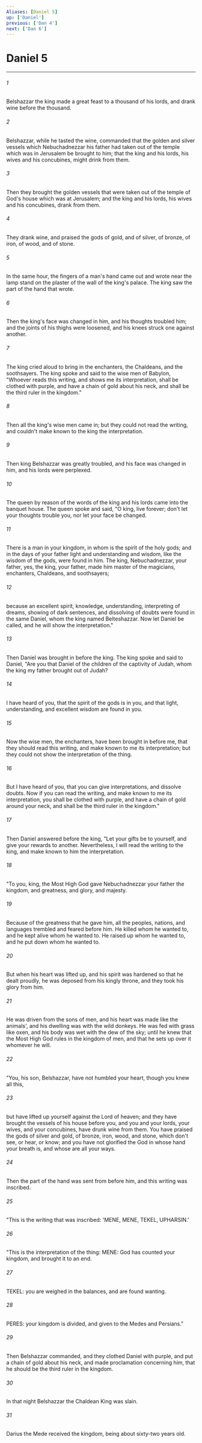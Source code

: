 ```yaml
---
Aliases: [Daniel 5]
up: ['Daniel']
previous: ['Dan 4']
next: ['Dan 6']
---
```

# Daniel 5
***





###### 1 

Belshazzar the king made a great feast to a thousand of his lords, and drank wine before the thousand. 



###### 2 

Belshazzar, while he tasted the wine, commanded that the golden and silver vessels which Nebuchadnezzar his father had taken out of the temple which was in Jerusalem be brought to him; that the king and his lords, his wives and his concubines, might drink from them. 



###### 3 

Then they brought the golden vessels that were taken out of the temple of God's house which was at Jerusalem; and the king and his lords, his wives and his concubines, drank from them. 



###### 4 

They drank wine, and praised the gods of gold, and of silver, of bronze, of iron, of wood, and of stone. 



###### 5 

In the same hour, the fingers of a man's hand came out and wrote near the lamp stand on the plaster of the wall of the king's palace. The king saw the part of the hand that wrote. 



###### 6 

Then the king's face was changed in him, and his thoughts troubled him; and the joints of his thighs were loosened, and his knees struck one against another. 



###### 7 

The king cried aloud to bring in the enchanters, the Chaldeans, and the soothsayers. The king spoke and said to the wise men of Babylon, "Whoever reads this writing, and shows me its interpretation, shall be clothed with purple, and have a chain of gold about his neck, and shall be the third ruler in the kingdom." 



###### 8 

Then all the king's wise men came in; but they could not read the writing, and couldn't make known to the king the interpretation. 



###### 9 

Then king Belshazzar was greatly troubled, and his face was changed in him, and his lords were perplexed. 



###### 10 

The queen by reason of the words of the king and his lords came into the banquet house. The queen spoke and said, "O king, live forever; don't let your thoughts trouble you, nor let your face be changed. 



###### 11 

There is a man in your kingdom, in whom is the spirit of the holy gods; and in the days of your father light and understanding and wisdom, like the wisdom of the gods, were found in him. The king, Nebuchadnezzar, your father, yes, the king, your father, made him master of the magicians, enchanters, Chaldeans, and soothsayers; 



###### 12 

because an excellent spirit, knowledge, understanding, interpreting of dreams, showing of dark sentences, and dissolving of doubts were found in the same Daniel, whom the king named Belteshazzar. Now let Daniel be called, and he will show the interpretation." 



###### 13 

Then Daniel was brought in before the king. The king spoke and said to Daniel, "Are you that Daniel of the children of the captivity of Judah, whom the king my father brought out of Judah? 



###### 14 

I have heard of you, that the spirit of the gods is in you, and that light, understanding, and excellent wisdom are found in you. 



###### 15 

Now the wise men, the enchanters, have been brought in before me, that they should read this writing, and make known to me its interpretation; but they could not show the interpretation of the thing. 



###### 16 

But I have heard of you, that you can give interpretations, and dissolve doubts. Now if you can read the writing, and make known to me its interpretation, you shall be clothed with purple, and have a chain of gold around your neck, and shall be the third ruler in the kingdom." 



###### 17 

Then Daniel answered before the king, "Let your gifts be to yourself, and give your rewards to another. Nevertheless, I will read the writing to the king, and make known to him the interpretation. 



###### 18 

"To you, king, the Most High God gave Nebuchadnezzar your father the kingdom, and greatness, and glory, and majesty. 



###### 19 

Because of the greatness that he gave him, all the peoples, nations, and languages trembled and feared before him. He killed whom he wanted to, and he kept alive whom he wanted to. He raised up whom he wanted to, and he put down whom he wanted to. 



###### 20 

But when his heart was lifted up, and his spirit was hardened so that he dealt proudly, he was deposed from his kingly throne, and they took his glory from him. 



###### 21 

He was driven from the sons of men, and his heart was made like the animals', and his dwelling was with the wild donkeys. He was fed with grass like oxen, and his body was wet with the dew of the sky; until he knew that the Most High God rules in the kingdom of men, and that he sets up over it whomever he will. 



###### 22 

"You, his son, Belshazzar, have not humbled your heart, though you knew all this, 



###### 23 

but have lifted up yourself against the Lord of heaven; and they have brought the vessels of his house before you, and you and your lords, your wives, and your concubines, have drunk wine from them. You have praised the gods of silver and gold, of bronze, iron, wood, and stone, which don't see, or hear, or know; and you have not glorified the God in whose hand your breath is, and whose are all your ways. 



###### 24 

Then the part of the hand was sent from before him, and this writing was inscribed. 



###### 25 

"This is the writing that was inscribed: 'MENE, MENE, TEKEL, UPHARSIN.' 



###### 26 

"This is the interpretation of the thing: MENE: God has counted your kingdom, and brought it to an end. 



###### 27 

TEKEL: you are weighed in the balances, and are found wanting. 



###### 28 

PERES: your kingdom is divided, and given to the Medes and Persians." 



###### 29 

Then Belshazzar commanded, and they clothed Daniel with purple, and put a chain of gold about his neck, and made proclamation concerning him, that he should be the third ruler in the kingdom. 



###### 30 

In that night Belshazzar the Chaldean King was slain. 



###### 31 

Darius the Mede received the kingdom, being about sixty-two years old.
